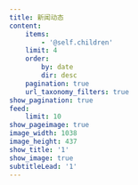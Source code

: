 ```yaml
---
title: 新闻动态
content:
    items:
        - '@self.children'
    limit: 4
    order:
        by: date
        dir: desc
    pagination: true
    url_taxonomy_filters: true
show_pagination: true
feed:
    limit: 10
show_pageimage: true
image_width: 1038
image_height: 437
show_title: '1'
show_image: true
subtitleLead: '1'
---
```


